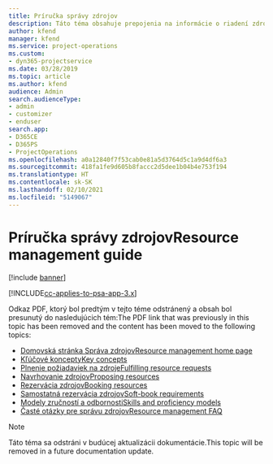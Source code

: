 ```yaml
---
title: Príručka správy zdrojov
description: Táto téma obsahuje prepojenia na informácie o riadení zdrojov v Project Service Automation
author: kfend
manager: kfend
ms.service: project-operations
ms.custom:
- dyn365-projectservice
ms.date: 03/28/2019
ms.topic: article
ms.author: kfend
audience: Admin
search.audienceType:
- admin
- customizer
- enduser
search.app:
- D365CE
- D365PS
- ProjectOperations
ms.openlocfilehash: a0a12840f7f53cab0e81a5d3764d5c1a9d4df6a3
ms.sourcegitcommit: 418fa1fe9d605b8faccc2d5dee1b04b4e753f194
ms.translationtype: HT
ms.contentlocale: sk-SK
ms.lasthandoff: 02/10/2021
ms.locfileid: "5149067"
---
```

# <a name="resource-management-guide"></a><span data-ttu-id="b20b7-103">Príručka správy zdrojov</span><span class="sxs-lookup"><span data-stu-id="b20b7-103">Resource management guide</span></span>

[!include [banner](../../includes/psa-now-project-operations.md)]

[!INCLUDE[cc-applies-to-psa-app-3.x](../../includes/cc-applies-to-psa-app-3x.md)]

<span data-ttu-id="b20b7-104">Odkaz PDF, ktorý bol predtým v tejto téme odstránený a obsah bol presunutý do nasledujúcich tém:</span><span class="sxs-lookup"><span data-stu-id="b20b7-104">The PDF link that was previously in this topic has been removed and the content has been moved to the following topics:</span></span>

- [<span data-ttu-id="b20b7-105">Domovská stránka Správa zdrojov</span><span class="sxs-lookup"><span data-stu-id="b20b7-105">Resource management home page</span></span>](../resource-management-home-page.md)
- [<span data-ttu-id="b20b7-106">Kľúčové koncepty</span><span class="sxs-lookup"><span data-stu-id="b20b7-106">Key concepts</span></span>](../reports-key-concepts.md)
- [<span data-ttu-id="b20b7-107">Plnenie požiadaviek na zdroje</span><span class="sxs-lookup"><span data-stu-id="b20b7-107">Fulfilling resource requests</span></span>](../resource-management-fulfill-requests.md)
- [<span data-ttu-id="b20b7-108">Navrhovanie zdrojov</span><span class="sxs-lookup"><span data-stu-id="b20b7-108">Proposing resources</span></span>](../resource-management-propose-resources.md)
- [<span data-ttu-id="b20b7-109">Rezervácia zdrojov</span><span class="sxs-lookup"><span data-stu-id="b20b7-109">Booking resources</span></span>](../resource-management-book-resources-scheduleboard.md)
- [<span data-ttu-id="b20b7-110">Samostatná rezervácia zdrojov</span><span class="sxs-lookup"><span data-stu-id="b20b7-110">Soft-book requirements</span></span>](../resource-management-softbook-requirements.md)
- [<span data-ttu-id="b20b7-111">Modely zručností a odbornosti</span><span class="sxs-lookup"><span data-stu-id="b20b7-111">Skills and proficiency models</span></span>](../resource-management-skills-proficiency.md)
- [<span data-ttu-id="b20b7-112">Časté otázky pre správu zdrojov</span><span class="sxs-lookup"><span data-stu-id="b20b7-112">Resource management FAQ</span></span>](../resource-management-faq.md)

> [!NOTE]
> <span data-ttu-id="b20b7-113">Táto téma sa odstráni v budúcej aktualizácii dokumentácie.</span><span class="sxs-lookup"><span data-stu-id="b20b7-113">This topic will be removed in a future documentation update.</span></span> 
